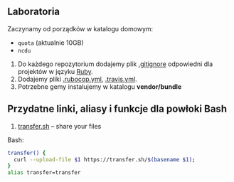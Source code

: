 ## Laboratoria

Zaczynamy od porządków w katalogu domowym:

* `quota` (aktualnie 10GB)
* `ncdu`

1. Do każdego repozytorium dodajemy plik
  [.gitignore](https://git-scm.com/docs/gitignore) odpowiedni
  dla projektów w języku [Ruby](https://github.com/github/gitignore/blob/master/Ruby.gitignore).
1. Dodajemy pliki [.rubocop.yml](http://rubocop.readthedocs.io/en/latest/configuration/),
  [.travis.yml](https://docs.travis-ci.com).
1. Potrzebne gemy instalujemy w katalogu **vendor/bundle**


## Przydatne linki, aliasy i funkcje dla powłoki Bash

1. [transfer.sh](https://transfer.sh/) – share your files

Bash:

```sh
transfer() {
  curl --upload-file $1 https://transfer.sh/$(basename $1);
}
alias transfer=transfer
```

